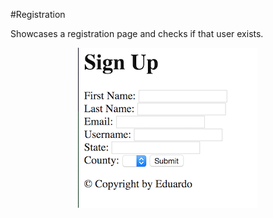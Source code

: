 #Registration

Showcases a registration page and checks if that user exists.

<p align="center">
<img src="https://github.com/eduardotrejo/WebDevelopment/blob/master/Registration/registration.png"/>
</p>
